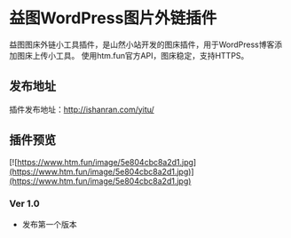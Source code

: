 # 益图WordPress图片外链插件

益图图床外链小工具插件，是山然小站开发的图床插件，用于WordPress博客添加图床上传小工具。
使用htm.fun官方API，图床稳定，支持HTTPS。

## 发布地址

插件发布地址：http://ishanran.com/yitu/

## 插件预览
[![https://www.htm.fun/image/5e804cbc8a2d1.jpg](https://www.htm.fun/image/5e804cbc8a2d1.jpg)](https://www.htm.fun/image/5e804cbc8a2d1.jpg)

### Ver 1.0
* 发布第一个版本
